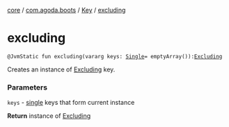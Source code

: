[core](../../index.md) / [com.agoda.boots](../index.md) / [Key](index.md) / [excluding](./excluding.md)

# excluding

`@JvmStatic fun excluding(vararg keys: `[`Single`](-single/index.md)` = emptyArray()): `[`Excluding`](-excluding/index.md)

Creates an instance of [Excluding](-excluding/index.md) key.

### Parameters

`keys` - [single](-single/index.md) keys that form current instance

**Return**
instance of [Excluding](-excluding/index.md)

